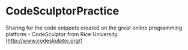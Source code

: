 CodeSculptorPractice
====================

Sharing for the code snippets created on the great online programming platform - CodeSculptor from Rice University. (http://www.codeskulptor.org/)
